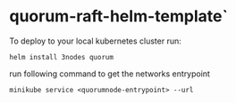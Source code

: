 # quorum-raft-helm-template`

To deploy to your local kubernetes cluster run: 
```
helm install 3nodes quorum
```
run following command to get the networks entrypoint 
````
minikube service <quorumnode-entrypoint> --url
````

 